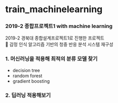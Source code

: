 # train_machinelearning
### 2019-2 종합프로젝트1 with machine learning

2019-2 경북대 종합설계프로젝트1로 진행한 프로젝트  
📄 감정 인식 알고리즘 기반의 청중 반응 분석 시스템 재구성

### 1. 머신러닝을 적용해 최적의 분류 모델 찾기
  - decision tree
  - random forest
  - gradient boosting
### 2. 딥러닝 적용해보기

